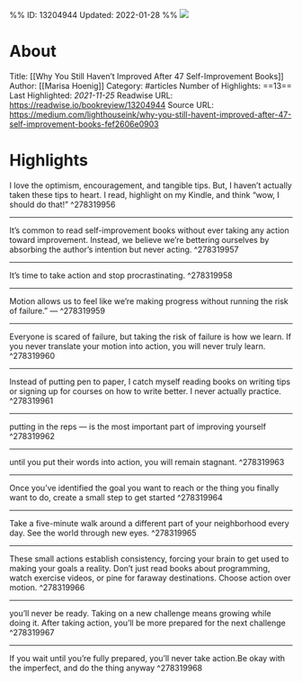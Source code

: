 %%
ID: 13204944
Updated: 2022-01-28
%%
![](https://readwise-assets.s3.amazonaws.com/static/images/article0.00998d930354.png)

# About
Title: [[Why You Still Haven’t Improved After 47 Self-Improvement Books]]
Author: [[Marisa Hoenig]]
Category: #articles
Number of Highlights: ==13==
Last Highlighted: *2021-11-25*
Readwise URL: https://readwise.io/bookreview/13204944
Source URL: https://medium.com/lighthouseink/why-you-still-havent-improved-after-47-self-improvement-books-fef2606e0903


# Highlights 
I love the optimism, encouragement, and tangible tips. But, I haven’t actually taken these tips to heart. I read, highlight on my Kindle, and think “wow, I should do that!”  ^278319956

---

It’s common to read self-improvement books without ever taking any action toward improvement. Instead, we believe we’re bettering ourselves by absorbing the author’s intention but never acting.  ^278319957

---

It’s time to take action and stop procrastinating.  ^278319958

---

Motion allows us to feel like we’re making progress without running the risk of failure.” —  ^278319959

---

Everyone is scared of failure, but taking the risk of failure is how we learn. If you never translate your motion into action, you will never truly learn.  ^278319960

---

Instead of putting pen to paper, I catch myself reading books on writing tips or signing up for courses on how to write better. I never actually practice.  ^278319961

---

putting in the reps — is the most important part of improving yourself  ^278319962

---

until you put their words into action, you will remain stagnant.  ^278319963

---

Once you’ve identified the goal you want to reach or the thing you finally want to do, create a small step to get started  ^278319964

---

Take a five-minute walk around a different part of your neighborhood every day. See the world through new eyes.  ^278319965

---

These small actions establish consistency, forcing your brain to get used to making your goals a reality. Don’t just read books about programming, watch exercise videos, or pine for faraway destinations. Choose action over motion.  ^278319966

---

you’ll never be ready. Taking on a new challenge means growing while doing it. After taking action, you’ll be more prepared for the next challenge  ^278319967

---

If you wait until you’re fully prepared, you’ll never take action.Be okay with the imperfect, and do the thing anyway  ^278319968

